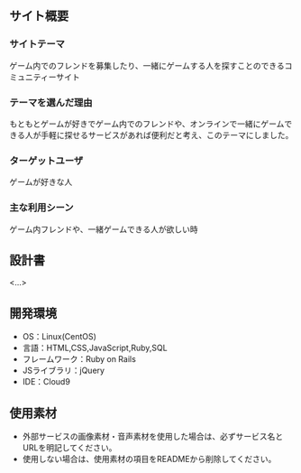## サイト概要
### サイトテーマ
ゲーム内でのフレンドを募集したり、一緒にゲームする人を探すことのできるコミュニティーサイト

### テーマを選んだ理由
もともとゲームが好きでゲーム内でのフレンドや、オンラインで一緒にゲームできる人が手軽に探せるサービスがあれば便利だと考え、このテーマにしました。

### ターゲットユーザ
ゲームが好きな人

### 主な利用シーン
ゲーム内フレンドや、一緒ゲームできる人が欲しい時

## 設計書
<...>

## 開発環境
- OS：Linux(CentOS)
- 言語：HTML,CSS,JavaScript,Ruby,SQL
- フレームワーク：Ruby on Rails
- JSライブラリ：jQuery
- IDE：Cloud9

## 使用素材
- 外部サービスの画像素材・音声素材を使用した場合は、必ずサービス名とURLを明記してください。
- 使用しない場合は、使用素材の項目をREADMEから削除してください。